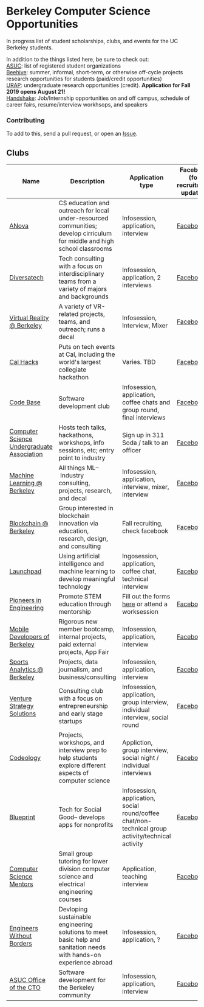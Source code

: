 # Berkeley Computer Science Opportunities
In progress list of student scholarships, clubs, and events for the UC Berkeley students. 

In addition to the things listed here, be sure to check out:<br>
[ASUC](https://www.berkeley.edu/campus-life/student-organizations): list of registered student organizations <br>
[Beehive](http://beehive.berkeley.edu/jobs/search?page=2): summer, informal, short-term, or otherwise off-cycle projects research opportunities for students (paid/credit opportunities) <br>
[URAP](https://urapprojects.berkeley.edu/projects/list.php?category=open): undergraduate research opportunities (credit). **Application for Fall 2019 opens August 21!** <br>
[Handshake](https://berkeley.joinhandshake.com/): Job/Internship opportunities on and off campus, schedule of career fairs, resume/interview workhsops, and speakers

### Contributing

To add to this, send a pull request, or open an
[Issue](https://github.com/rubywerman/berkeley_cs_opportunities/issues).

## Clubs

| Name | Description | Application type | Facebook (for recruitment updates) |
| --- | --- | --- | --- | 
| [ANova](https://www.berkeleyanova.org/) | CS education and outreach for local under-resourced communities; develop cirriculum for middle and high school classrooms | Infosession, application, interview | [Facebook](https://www.facebook.com/BerkeleyANova/) |
| [Diversatech](http://diversatech.org/index.html) | Tech consulting with a focus on interdisciplinary teams from a variety of majors and backgrounds | Infosession, application, 2 interviews | [Facebook](https://www.facebook.com/diversatechberkeley/) | 
| [Virtual Reality @ Berkeley](https://vr.berkeley.edu/about.html) | A variety of VR-related projects, teams, and outreach; runs a decal| Infosession, Interview, Mixer | [Facebook](https://www.facebook.com/vratberkeley/) |
| [Cal Hacks](https://calhacks.io/) | Puts on tech events at Cal, including the world's largest collegiate hackathon| Varies. TBD | [Facebook](https://www.facebook.com/CalHacks/) |
| [Code Base](https://codebase.berkeley.edu/) | Software development club | Infosession, application, coffee chats and group round, final interviews | [Facebook](https://www.facebook.com/berkeleycodebase/) |
| [Computer Science Undergraduate Association](https://www.csua.berkeley.edu/) | Hosts tech talks, hackathons, workshops, info sessions, etc; entry point to industry | Sign up in 311 Soda / talk to an officer | [Facebook](https://www.facebook.com/csua/) |
| [Machine Learning @ Berkeley](https://ml.berkeley.edu/) | All things ML– Industry consulting, projects, research, and decal | Infosession, application, interview, mixer, interview | [Facebook](https://www.facebook.com/berkeleyml/) |
| [Blockchain @ Berkeley](https://blockchain.berkeley.edu/) | Group interested in blockchain innovation via education, research, design, and consulting | Fall recruiting, check facebook | [Facebook](https://www.facebook.com/BlockchainatBerkeley/?__tn__=%2Cd%2CP-R&eid=ARC-0TLJ2wnZWMXqd30hYPSqJ28eT7QpcXPMXi2EP45jd5yB484nzAGH9_Z9rMjA2tOry_e32FKEtiuJ) |
| [Launchpad](http://callaunchpad.org/#/) | Using artificial intelligence and machine learning to develop meaningful technology | Ingosession, application, coffee chat, technical interview | [Facebook](https://www.facebook.com/callaunchpad/) |
| [Pioneers in Engineering](https://pioneers.berkeley.edu/about/) | Promote STEM education through mentorship | Fill out the forms [here](https://pioneers.berkeley.edu/get-involved/) or attend a worksession | [Facebook](https://www.facebook.com/pierobotics/?__tn__=%2Cd%2CP-R&eid=ARA794dpNYcdnrQSevEsibR1kr94RD7jF39KQg8vuvW1Vc_lFcQ99x3emD9eabC8nciOU6Yz308FfKNA) |
| [Mobile Developers of Berkeley](https://mdb.dev/) | Rigorous new member bootcamp, internal projects, paid external projects, App Fair | Infosession, application, interview | [Facebook](https://www.facebook.com/mobiledevsberkeley/) |
| [Sports Analytics @ Berkeley](https://sportsanalytics.berkeley.edu/about-us.html) | Projects, data journalism, and business/consulting | Infosession, application, interview | [Facebook](https://www.facebook.com/SportsAnalyticsBerkeley/) |
| [Venture Strategy Solutions](http://www.berkeleyvss.com/) | Consulting club with a focus on entrepreneurship and early stage startups | Infosession, application, group interview, individual interview, social round | [Facebook](https://www.facebook.com/groups/venturestrategysolutions/) |
| [Codeology](https://www.codeology.club/) | Projects, workshops, and interview prep to help students explore different aspects of computer science | Appliction, group interview, social night / individual interviews | [Facebook](https://www.facebook.com/berkeleycodeology/) |
| [Blueprint](https://calblueprint.org/) | Tech for Social Good– develops apps for nonprofits | Infosession, application, social round/coffee chat/non-technical group activity/technical activity | [Facebook](https://www.facebook.com/CalBlueprint/) |
| [Computer Science Mentors](https://csmberkeley.github.io/#/) | Small group tutoring for lower division computer science and electrical engineering courses | Application, teaching interview | [Facebook](https://www.facebook.com/BerkeleyCSM/?__tn__=%2Cd%3C-R&eid=ARCGMtUKSBzt66ySBQb0_N5qE_tJzHmJE2m_RVbTOALFCopLKwsNxKgcBHJEEg0cNKe79oLABojo_RYR) |
| [Engineers Without Borders](https://ewb.berkeley.edu/) | Devloping sustainable engineering solutions to meet basic help and sanitation needs with hands-on experience abroad| Infosession, application, ? | [Facebook](https://www.facebook.com/EWB.UCB/) |
| [ASUC Office of the CTO](http://asucocto.org/about/) | Software development for the Berkeley community | Infosession, application, interview | [Facebook](https://www.facebook.com/asucocto/) |

